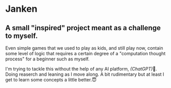 # Janken

## A small "inspired" project meant as a challenge to myself.

Even simple games that we used to play as kids, and still play now, contain some level of logic that requires a certain degree of a "computation thought process" for a beginner such as myself.

I'm trying to tackle this without the help of any AI platform, <i>(ChatGPT)</i>🤫. Doing reaserch and leaning as I move along. A bit rudimentary but at least I get to learn some concepts a little better.😇
